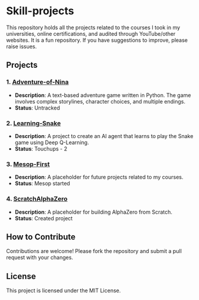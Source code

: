 # Skill-projects

This repository holds all the projects related to the courses I took in my universities, online certifications, and audited through YouTube/other websites. It is a fun repository. If you have suggestions to improve, please raise issues.

## Projects

### 1. [Adventure-of-Nina](Adventure-of-nina)

- **Description**: A text-based adventure game written in Python. The game involves complex storylines, character choices, and multiple endings.
- **Status**: Untracked

### 2. [Learning-Snake](Learning-Snake)

- **Description**: A project to create an AI agent that learns to play the Snake game using Deep Q-Learning.
- **Status**: Touchups - 2

### 3. [Mesop-First](Mesop-First)

- **Description**: A placeholder for future projects related to my courses.
- **Status**: Mesop started

### 4. [ScratchAlphaZero](ScratchAlphaZero)

- **Description**: A placeholder for building AlphaZero from Scratch.
- **Status**: Created project

## How to Contribute

Contributions are welcome! Please fork the repository and submit a pull request with your changes.

## License

This project is licensed under the MIT License.
